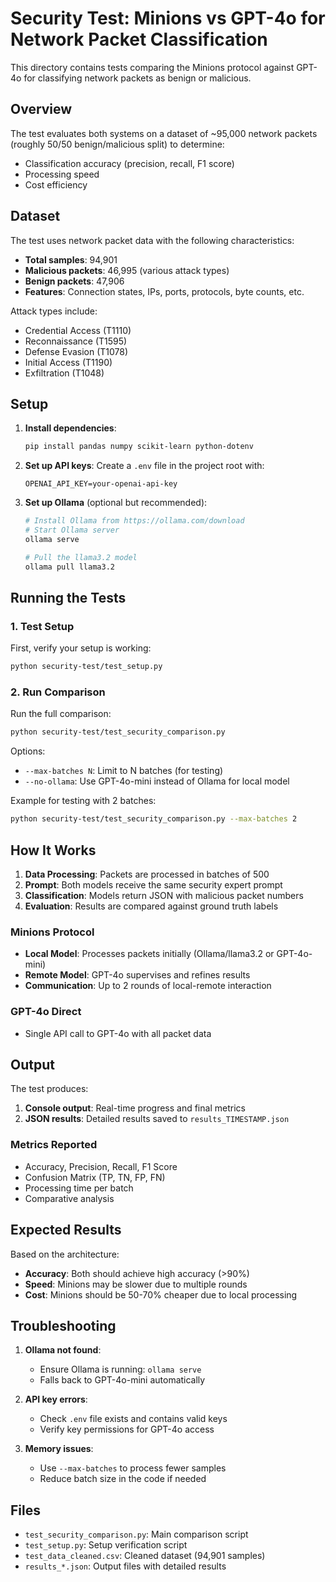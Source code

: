 # Security Test: Minions vs GPT-4o for Network Packet Classification

This directory contains tests comparing the Minions protocol against GPT-4o for classifying network packets as benign or malicious.

## Overview

The test evaluates both systems on a dataset of ~95,000 network packets (roughly 50/50 benign/malicious split) to determine:
- Classification accuracy (precision, recall, F1 score)
- Processing speed
- Cost efficiency

## Dataset

The test uses network packet data with the following characteristics:
- **Total samples**: 94,901
- **Malicious packets**: 46,995 (various attack types)
- **Benign packets**: 47,906
- **Features**: Connection states, IPs, ports, protocols, byte counts, etc.

Attack types include:
- Credential Access (T1110)
- Reconnaissance (T1595)
- Defense Evasion (T1078)
- Initial Access (T1190)
- Exfiltration (T1048)

## Setup

1. **Install dependencies**:
   ```bash
   pip install pandas numpy scikit-learn python-dotenv
   ```

2. **Set up API keys**:
   Create a `.env` file in the project root with:
   ```
   OPENAI_API_KEY=your-openai-api-key
   ```

3. **Set up Ollama** (optional but recommended):
   ```bash
   # Install Ollama from https://ollama.com/download
   # Start Ollama server
   ollama serve
   
   # Pull the llama3.2 model
   ollama pull llama3.2
   ```

## Running the Tests

### 1. Test Setup
First, verify your setup is working:
```bash
python security-test/test_setup.py
```

### 2. Run Comparison
Run the full comparison:
```bash
python security-test/test_security_comparison.py
```

Options:
- `--max-batches N`: Limit to N batches (for testing)
- `--no-ollama`: Use GPT-4o-mini instead of Ollama for local model

Example for testing with 2 batches:
```bash
python security-test/test_security_comparison.py --max-batches 2
```

## How It Works

1. **Data Processing**: Packets are processed in batches of 500
2. **Prompt**: Both models receive the same security expert prompt
3. **Classification**: Models return JSON with malicious packet numbers
4. **Evaluation**: Results are compared against ground truth labels

### Minions Protocol
- **Local Model**: Processes packets initially (Ollama/llama3.2 or GPT-4o-mini)
- **Remote Model**: GPT-4o supervises and refines results
- **Communication**: Up to 2 rounds of local-remote interaction

### GPT-4o Direct
- Single API call to GPT-4o with all packet data

## Output

The test produces:
1. **Console output**: Real-time progress and final metrics
2. **JSON results**: Detailed results saved to `results_TIMESTAMP.json`

### Metrics Reported
- Accuracy, Precision, Recall, F1 Score
- Confusion Matrix (TP, TN, FP, FN)
- Processing time per batch
- Comparative analysis

## Expected Results

Based on the architecture:
- **Accuracy**: Both should achieve high accuracy (>90%)
- **Speed**: Minions may be slower due to multiple rounds
- **Cost**: Minions should be 50-70% cheaper due to local processing

## Troubleshooting

1. **Ollama not found**: 
   - Ensure Ollama is running: `ollama serve`
   - Falls back to GPT-4o-mini automatically

2. **API key errors**:
   - Check `.env` file exists and contains valid keys
   - Verify key permissions for GPT-4o access

3. **Memory issues**:
   - Use `--max-batches` to process fewer samples
   - Reduce batch size in the code if needed

## Files

- `test_security_comparison.py`: Main comparison script
- `test_setup.py`: Setup verification script
- `test_data_cleaned.csv`: Cleaned dataset (94,901 samples)
- `results_*.json`: Output files with detailed results 